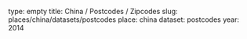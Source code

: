 type: empty
title: China / Postcodes / Zipcodes
slug: places/china/datasets/postcodes
place: china
dataset: postcodes
year: 2014
